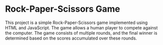 # Rock-Paper-Scissors Game

This project is a simple Rock-Paper-Scissors game implemented using HTML and JavaScript. The game allows a human player to compete against the computer. The game consists of multiple rounds, and the final winner is determined based on the scores accumulated over these rounds.
